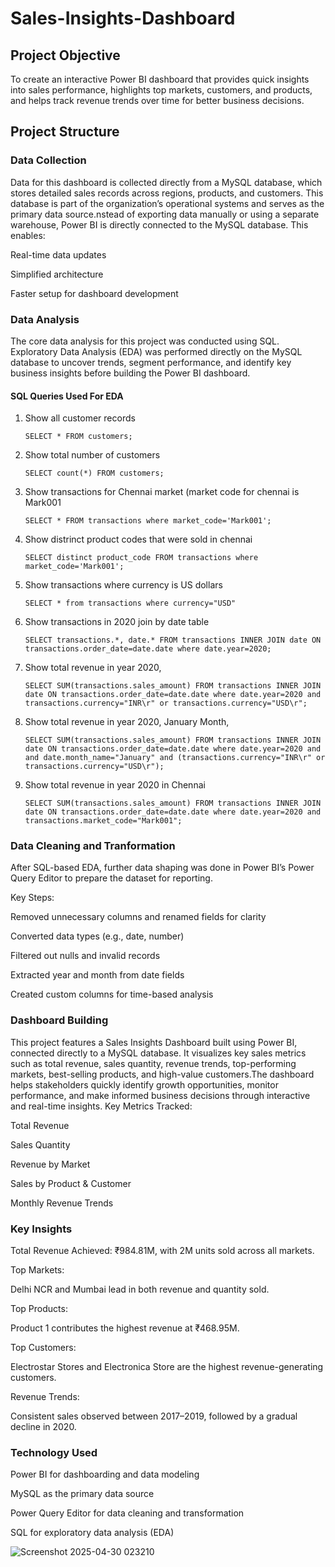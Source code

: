 # Sales-Insights-Dashboard
## Project Objective 
To create an interactive Power BI dashboard that provides quick insights into sales performance, highlights top markets, customers, and products, and helps track revenue trends over time for better business decisions.
## Project Structure 
### Data Collection 
Data for this dashboard is collected directly from a MySQL database, which stores detailed sales records across regions, products, and customers. This database is part of the organization’s operational systems and serves as the primary data source.nstead of exporting data manually or using a separate warehouse, Power BI is directly connected to the MySQL database. This enables:

Real-time data updates

Simplified architecture

Faster setup for dashboard development
### Data Analysis
The core data analysis for this project was conducted using SQL. Exploratory Data Analysis (EDA) was performed directly on the MySQL database to uncover trends, segment performance, and identify key business insights before building the Power BI dashboard.
#### SQL Queries Used For EDA
1. Show all customer records

    `SELECT * FROM customers;`

1. Show total number of customers

    `SELECT count(*) FROM customers;`

1. Show transactions for Chennai market (market code for chennai is Mark001

    `SELECT * FROM transactions where market_code='Mark001';`

1. Show distrinct product codes that were sold in chennai

    `SELECT distinct product_code FROM transactions where market_code='Mark001';`

1. Show transactions where currency is US dollars

    `SELECT * from transactions where currency="USD"`

1. Show transactions in 2020 join by date table

    `SELECT transactions.*, date.* FROM transactions INNER JOIN date ON transactions.order_date=date.date where date.year=2020;`

1. Show total revenue in year 2020,

    `SELECT SUM(transactions.sales_amount) FROM transactions INNER JOIN date ON transactions.order_date=date.date where date.year=2020 and transactions.currency="INR\r" or transactions.currency="USD\r";`
	
1. Show total revenue in year 2020, January Month,

    `SELECT SUM(transactions.sales_amount) FROM transactions INNER JOIN date ON transactions.order_date=date.date where date.year=2020 and and date.month_name="January" and (transactions.currency="INR\r" or transactions.currency="USD\r");`

1. Show total revenue in year 2020 in Chennai

    `SELECT SUM(transactions.sales_amount) FROM transactions INNER JOIN date ON transactions.order_date=date.date where date.year=2020
and transactions.market_code="Mark001";`

### Data Cleaning and Tranformation 
After SQL-based EDA, further data shaping was done in Power BI’s Power Query Editor to prepare the dataset for reporting.

Key Steps:

Removed unnecessary columns and renamed fields for clarity

Converted data types (e.g., date, number)

Filtered out nulls and invalid records

Extracted year and month from date fields

Created custom columns for time-based analysis
### Dashboard Building
This project features a Sales Insights Dashboard built using Power BI, connected directly to a MySQL database. It visualizes key sales metrics such as total revenue, sales quantity, revenue trends, top-performing markets, best-selling products, and high-value customers.The dashboard helps stakeholders quickly identify growth opportunities, monitor performance, and make informed business decisions through interactive and real-time insights.
Key Metrics Tracked:

Total Revenue

Sales Quantity

Revenue by Market

Sales by Product & Customer

Monthly Revenue Trends
### Key Insights
Total Revenue Achieved: ₹984.81M, with 2M units sold across all markets.

Top Markets:

Delhi NCR and Mumbai lead in both revenue and quantity sold.


Top Products:

Product 1 contributes the highest revenue at ₹468.95M.


Top Customers:

Electrostar Stores and Electronica Store are the highest revenue-generating customers.


Revenue Trends:

Consistent sales observed between 2017–2019, followed by a gradual decline in 2020.
 ### Technology Used
 Power BI for dashboarding and data modeling

MySQL as the primary data source

Power Query Editor for data cleaning and transformation

SQL for exploratory data analysis (EDA)

![Screenshot 2025-04-30 023210](https://github.com/user-attachments/assets/dba5347e-b9eb-48da-903a-fad683588e16)




